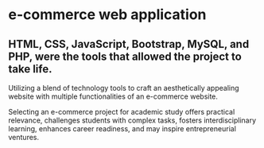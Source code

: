 # e-commerce web application
## HTML, CSS, JavaScript, Bootstrap, MySQL, and PHP, were the tools that allowed the project to take life.

Utilizing a blend of technology tools to craft an aesthetically appealing website with multiple functionalities of an e-commerce website.

Selecting an e-commerce project for academic study offers practical relevance, challenges students with complex tasks, fosters interdisciplinary learning, enhances career readiness, and may inspire entrepreneurial ventures.
